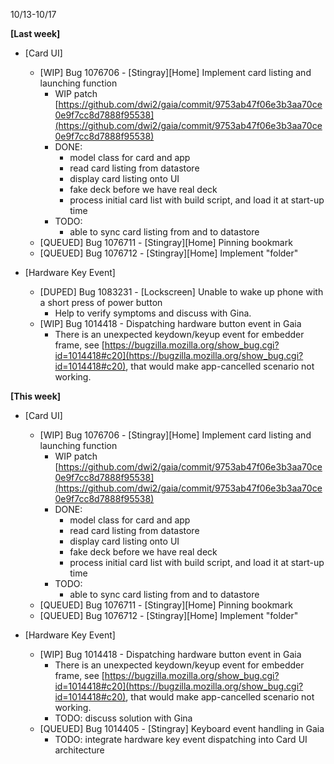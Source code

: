 10/13-10/17

**[Last week]**

* [Card UI]
	* [WIP] Bug 1076706 - [Stingray][Home] Implement card listing and launching function
		* WIP patch [https://github.com/dwi2/gaia/commit/9753ab47f06e3b3aa70ce0e9f7cc8d7888f95538](https://github.com/dwi2/gaia/commit/9753ab47f06e3b3aa70ce0e9f7cc8d7888f95538)
		* DONE: 
			* model class for card and app
			* read card listing from datastore
			* display card listing onto UI
			* fake deck before we have real deck
			* process initial card list with build script, and load it at start-up time
		* TODO: 
			* able to sync card listing from and to datastore
	* [QUEUED] Bug 1076711 - [Stingray][Home] Pinning bookmark
	* [QUEUED] Bug 1076712 - [Stingray][Home] Implement "folder" 

* [Hardware Key Event]
	* [DUPED] Bug 1083231 - [Lockscreen] Unable to wake up phone with a short press of power button
		* Help to verify symptoms and discuss with Gina.
	* [WIP] Bug 1014418 - Dispatching hardware button event in Gaia
		* There is an unexpected keydown/keyup event for embedder frame, see [https://bugzilla.mozilla.org/show_bug.cgi?id=1014418#c20](https://bugzilla.mozilla.org/show_bug.cgi?id=1014418#c20), that would make app-cancelled scenario not working.
	 
**[This week]**

* [Card UI]
	* [WIP] Bug 1076706 - [Stingray][Home] Implement card listing and launching function
		* WIP patch [https://github.com/dwi2/gaia/commit/9753ab47f06e3b3aa70ce0e9f7cc8d7888f95538](https://github.com/dwi2/gaia/commit/9753ab47f06e3b3aa70ce0e9f7cc8d7888f95538)
		* DONE: 
			* model class for card and app
			* read card listing from datastore
			* display card listing onto UI
			* fake deck before we have real deck
			* process initial card list with build script, and load it at start-up time
		* TODO: 
			* able to sync card listing from and to datastore
	* [QUEUED] Bug 1076711 - [Stingray][Home] Pinning bookmark
	* [QUEUED] Bug 1076712 - [Stingray][Home] Implement "folder" 

* [Hardware Key Event]
	* [WIP] Bug 1014418 - Dispatching hardware button event in Gaia
		* There is an unexpected keydown/keyup event for embedder frame, see [https://bugzilla.mozilla.org/show_bug.cgi?id=1014418#c20](https://bugzilla.mozilla.org/show_bug.cgi?id=1014418#c20), that would make app-cancelled scenario not working.
		* TODO: discuss solution with Gina
	* [QUEUED] Bug 1014405 - [Stingray] Keyboard event handling in Gaia
		* TODO: integrate hardware key event dispatching into Card UI architecture

